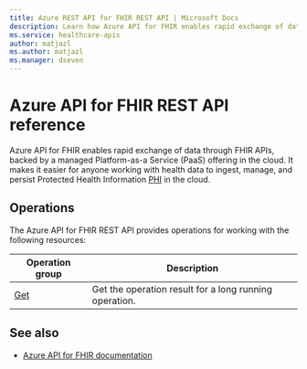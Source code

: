 ```yaml
---
title: Azure REST API for FHIR REST API | Microsoft Docs
description: Learn how Azure API for FHIR enables rapid exchange of data through FHIR APIs, backed by a managed Platform-as-a Service (PaaS) offering in the cloud.
ms.service: healthcare-apis
author: matjazl
ms.author: matjazl
ms.manager: dseven
---
```


# Azure API for FHIR REST API reference

Azure API for FHIR enables rapid exchange of data through FHIR APIs, backed by a managed Platform-as-a Service (PaaS) offering in the cloud. It makes it easier for anyone working with health data to ingest, manage, and persist Protected Health Information [PHI](https://www.hhs.gov/answers/hipaa/what-is-phi/index.html) in the cloud.

## Operations

The Azure API for FHIR REST API provides operations for working with the following resources:

| Operation group | Description                                                        |
|-----------------|--------------------------------------------------------------------|
| [Get](/rest/api/healthcareapis/operationresults/get) | Get the operation result for a long running operation. |


## See also

* [Azure API for FHIR documentation](/azure/healthcare-apis/)
